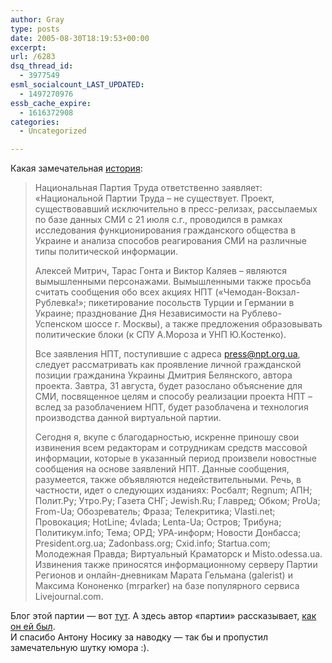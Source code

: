 ```yaml
---
author: Gray
type: posts
date: 2005-08-30T18:19:53+00:00
excerpt:
url: /6283
dsq_thread_id:
  - 3977549
esml_socialcount_LAST_UPDATED:
  - 1497270976
essb_cache_expire:
  - 1616372908
categories:
  - Uncategorized

---
```








Какая замечательная [история][1]:

> Национальная Партия Труда ответственно заявляет: &#171;Национальной Партии Труда – не существует. Проект, существовавший исключительно в пресс-релизах, рассылаемых по базе данных СМИ с 21 июля с.г., проводился в рамках исследования функционирования гражданского общества в Украине и анализа способов реагирования СМИ на различные типы политической информации.
> 
> Алексей Митрич, Тарас Гонта и Виктор Каляев – являются вымышленными персонажами. Вымышленными также просьба считать сообщения обо всех акциях НПТ (&#171;Чемодан-Вокзал-Рублевка!&#187;; пикетирование посольств Турции и Германии в Украине; празднование Дня Независимости на Рублево-Успенском шоссе г. Москвы), а также предложения образовывать политические блоки (к СПУ А.Мороза и УНП Ю.Костенко).
> 
> Все заявления НПТ, поступившие с адреса press@npt.org.ua, cледует рассматривать как проявление личной гражданской позиции гражданина Украины Дмитрия Белянского, автора проекта. Завтра, 31 августа, будет разослано объяснение для СМИ, посвященное целям и способу реализации проекта НПТ – вслед за разоблачением НПТ, будет разоблачена и технология производства данной виртуальной партии.
> 
> Сегодня я, вкупе с благодарностью, искренне приношу свои извинения всем редакторам и сотрудникам средств массовой информации, которые в указанный период произвели новостные сообщения на основе заявлений НПТ. Данные сообщения, разумеется, также объявляются недействительными. Речь, в частности, идет о следующих изданиях: Росбалт; Regnum; АПН; Полит.Ру; Утро.Ру; Газета СНГ; Jewish.Ru; Главред; Обком; ProUa; From-Ua; Обозреватель; Фраза; Teлекритика; Vlasti.net; Провокация; HotLine; 4vlada; Lenta-Ua; Остров; Трибуна; Политикум.info; Тема; ОРД; УРА-информ; Новости Донбасса; President.org.ua; Zadonbass.org; Сxid.info; Startua.com; Молодежная Правда; Виртуальный Краматорск и Misto.odessa.ua. Извинения также приносятся информационному серверу Партии Регионов и онлайн-дневникам Марата Гельмана (galerist) и Максима Кононенко (mrparker) на базе популярного сервиса Livejournal.com.

Блог этой партии &#8212; вот [тут][2]. А здесь автор &#171;партии&#187; рассказывает, [как он ей был][3].  
И спасибо Антону Носику за наводку &#8212; так бы и пропустил замечательную шутку юмора :).

 [1]: http://www.lenta-ua.com/news/431442480e284/ "Lenta-Ua | Как одна несуществующая партия украинские и российские СМИ провела..."
 [2]: http://livejournal.com/users/npt
 [3]: http://www.livejournal.com/users/belyansky/52769.html